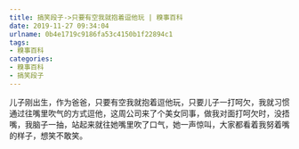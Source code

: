 ```yaml
---
title: 搞笑段子->只要有空我就抱着逗他玩 | 糗事百科
date: 2019-11-27 09:34:04
urlname: 0b4e1719c9186fa53c4150b1f22894c1
tags: 
- 糗事百科
categories:
- 糗事百科
- 搞笑段子
---
```

儿子刚出生，作为爸爸，只要有空我就抱着逗他玩，只要儿子一打呵欠，我就习惯通过往嘴里吹气的方式逗他，这周公司来了个美女同事，做我对面打呵欠时，没捂嘴，我脑子一抽，站起来就往她嘴里吹了口气，她一声惊叫，大家都看着我努着嘴的样子，想笑不敢笑。



